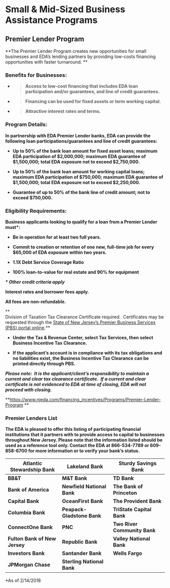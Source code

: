 # Small & Mid-Sized Business Assistance Programs

## Premier Lender Program

**The Premier Lender Program creates new opportunities for small
businesses and EDA’s lending partners by providing low-costs financing
opportunities with faster turnaround. **

### Benefits for Businesses:

  - > **Access to low-cost financing that includes EDA loan
    > participation and/or guarantees, and line of credit guarantees.**

  - > **Financing can be used for fixed assets or term working
    > capital.**

  - > **Attractive interest rates and terms.**

### Program Details:

**In partnership with EDA Premier Lender banks, EDA can provide the
following loan participations/guarantees and line of credit
guarantees:**

  - **Up to 50% of the bank loan amount for fixed asset loans; maximum
    EDA participation of $2,000,000; maximum EDA guarantee of
    $1,500,000; total EDA exposure not to exceed $2,750,000.**

  - **Up to 50% of the bank loan amount for working capital loans;
    maximum EDA participation of $750,000; maximum EDA guarantee of
    $1,500,000; total EDA exposure not to exceed $2,250,000.**

  - **Guarantee of up to 50% of the bank line of credit amount; not to
    exceed $750,000.**

### Eligibility Requirements:

**Business applicants looking to qualify for a loan from a Premier
Lender must\*:**

  - **Be in operation for at least two full years.**

  - **Commit to creation or retention of one new, full-time job for
    every $65,000 of EDA exposure within two years.**

  - **1.1X Debt Service Coverage Ratio**

  - **100% loan-to-value for real estate and 90% for equipment**

***\* Other credit criteria apply***

**Interest rates and borrower fees apply.**

**All fees are non-refundable.**

**  
Division of Taxation Tax Clearance Certificate required.  Certificates
may be requested through the [State of New Jersey’s Premier Business
Services (PBS) portal
online](https://www16.state.nj.us/NJ_PREMIER_EBIZ/jsp/home.jsp).**

  - **Under the Tax & Revenue Center, select Tax Services, then select
    Business Incentive Tax Clearance.**

  - **If the applicant’s account is in compliance with its tax
    obligations and no liabilities exist, the Business Incentive Tax
    Clearance can be printed directly through PBS.**

***Please note:  It is the applicant/client’s responsibility to maintain
a current and clear tax clearance certificate.  If a current and clear
certificate is not evidenced to EDA at time of closing, EDA will not
proceed with
closing.***

**<https://www.njeda.com/financing_incentives/Programs/Premier-Lender-Program>
**

### Premier Lenders List

**The EDA is pleased to offer this listing of participating financial
institutions that it partners with to provide access to capital to
businesses throughout New Jersey. Please note that the information
listed should be used as a reference tool only. Contact the EDA at
866-534-7789 or 609-858-6700 for more information or to verify your
bank’s
status.**

| **Atlantic Stewardship Bank** | **Lakeland Bank**          | **Sturdy Savings Bank**      |
| ----------------------------- | -------------------------- | ---------------------------- |
| **BB\&T**                     | **M\&T Bank**              | **TD Bank**                  |
| **Bank of America**           | **Newfield National Bank** | **The Bank of Princeton**    |
| **Capital Bank**              | **OceanFirst Bank**        | **The Provident Bank**       |
| **Columbia Bank**             | **Peapack-Gladstone Bank** | **TriState Capital Bank**    |
| **ConnectOne Bank**           | **PNC**                    | **Two River Community Bank** |
| **Fulton Bank of New Jersey** | **Republic Bank**          | **Valley National Bank**     |
| **Investors Bank**            | **Santander Bank**         | **Wells Fargo**              |
| **JPMorgan Chase**            | **Sterling National Bank** |                              |

\*As of 2/14/2018
